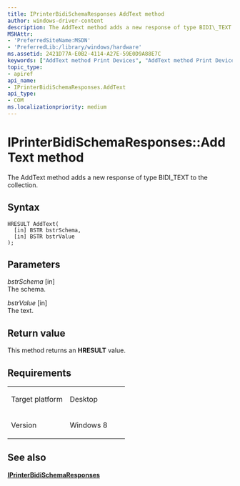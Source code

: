 ```yaml
---
title: IPrinterBidiSchemaResponses AddText method
author: windows-driver-content
description: The AddText method adds a new response of type BIDI\_TEXT to the collection.
MSHAttr:
- 'PreferredSiteName:MSDN'
- 'PreferredLib:/library/windows/hardware'
ms.assetid: 2421D77A-E0B2-4114-A27E-59E0D9A88E7C
keywords: ["AddText method Print Devices", "AddText method Print Devices , IPrinterBidiSchemaResponses interface", "IPrinterBidiSchemaResponses interface Print Devices , AddText method"]
topic_type:
- apiref
api_name:
- IPrinterBidiSchemaResponses.AddText
api_type:
- COM
ms.localizationpriority: medium
---
```


# IPrinterBidiSchemaResponses::AddText method


The AddText method adds a new response of type BIDI\_TEXT to the collection.

Syntax
------

```ManagedCPlusPlus
HRESULT AddText(
  [in] BSTR bstrSchema,
  [in] BSTR bstrValue
);
```

Parameters
----------

*bstrSchema* \[in\]  
The schema.

*bstrValue* \[in\]  
The text.

Return value
------------

This method returns an **HRESULT** value.

Requirements
------------

<table>
<colgroup>
<col width="50%" />
<col width="50%" />
</colgroup>
<tbody>
<tr class="odd">
<td><p>Target platform</p></td>
<td>Desktop</td>
</tr>
<tr class="even">
<td><p>Version</p></td>
<td><p>Windows 8</p></td>
</tr>
</tbody>
</table>

## <span id="see_also"></span>See also


[**IPrinterBidiSchemaResponses**](iprinterbidischemaresponses.md)

 

 





